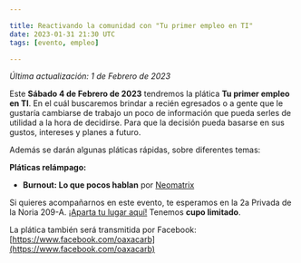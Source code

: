 ```yaml
---

title: Reactivando la comunidad con "Tu primer empleo en TI"
date: 2023-01-31 21:30 UTC
tags: [evento, empleo] 

---
```


*Última actualización: 1 de Febrero de 2023*

Este **Sábado 4 de Febrero de 2023** tendremos la plática **Tu primer empleo en TI**. En el cuál buscaremos brindar a recién egresados o a gente que le gustaría cambiarse de trabajo un poco de información que pueda serles de utilidad a la hora de decidirse. Para que la decisión pueda basarse en sus gustos, intereses y planes a futuro.

Además se darán algunas pláticas rápidas, sobre diferentes temas:

**Pláticas relámpago:**

- **Burnout: Lo que pocos hablan** por [Neomatrix](https://github.com/neomatrixcode)


Si quieres acompañarnos en este evento, te esperamos en la 2a Privada de la Noria 209-A. [¡Aparta tu lugar aquí!](http://bit.ly/3wKCAV5) Tenemos **cupo limitado**.

La plática también será transmitida por Facebook: [https://www.facebook.com/oaxacarb](https://www.facebook.com/oaxacarb)


